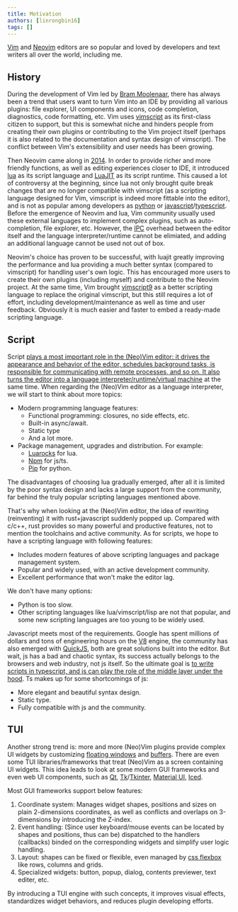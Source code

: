 ```yaml
---
title: Motivation
authors: [linrongbin16]
tags: []
---
```


[Vim](https://www.vim.org/) and [Neovim](https://neovim.io/) editors are so popular and loved by developers and text writers all over the world, including me.

## History

During the development of Vim led by [Bram Moolenaar](https://en.wikipedia.org/wiki/Bram_Moolenaar), there has always been a trend that users want to turn Vim into an IDE by providing all various plugins: file explorer, UI components and icons, code completion, diagnostics, code formatting, etc. Vim uses [vimscript](<https://en.wikipedia.org/wiki/Vim_(text_editor)#Vim_script>) as its first-class citizen to support, but this is somewhat niche and hinders people from creating their own plugins or contributing to the Vim project itself (perhaps it is also related to the documentation and syntax design of vimscript). The conflict between Vim's extensibility and user needs has been growing.

<!-- truncate -->

Then Neovim came along in [2014](<https://en.wikipedia.org/wiki/Vim_(text_editor)#Neovim>). In order to provide richer and more friendly functions, as well as editing experiences closer to IDE, it introduced [lua](https://www.lua.org/) as its script language and [LuaJIT](https://luajit.org/) as its script runtime. This caused a lot of controversy at the beginning, since lua not only brought quite break changes that are no longer compatible with vimscript (as a scripting language designed for Vim, vimscript is indeed more fittable into the editor), and is not as popular among developers as [python](https://www.python.org/) or [javascript](https://en.wikipedia.org/wiki/JavaScript)/[typescript](https://www.typescriptlang.org/). Before the emergence of Neovim and lua, Vim community usually used these external languages to implement complex plugins, such as auto-completion, file explorer, etc. However, the [IPC](https://en.wikipedia.org/wiki/Inter-process_communication) overhead between the editor itself and the language interpreter/runtime cannot be elimiated, and adding an additional language cannot be used not out of box.

Neovim's choice has proven to be successful, with luajit greatly improving the performance and lua providing a much better syntax (compared to vimscript) for handling user's own logic. This has encouraged more users to create their own plugins (including myself) and contribute to the Neovim project. At the same time, Vim brought [vimscript9](https://www.vim.org/vim90.php) as a better scripting language to replace the original vimscript, but this still requires a lot of effort, including development/maintenance as well as time and user feedback. Obviously it is much easier and faster to embed a ready-made scripting language.

## Script

Script [plays a most important role in the (Neo)Vim editor: it drives the appearance and behavior of the editor, schedules background tasks, is responsible for communicating with remote processes, and so on. It also turns the editor into a language interpreter/runtime/virtual machine](https://github.com/rsvim/rfc/blob/873cf96ca2ea256c0694e9396816b2ded827d08a/2-JavascriptEngine.md?plain=1#L9) at the same time. When regarding the (Neo)Vim editor as a language interpreter, we will start to think about more topics:

- Modern programming language features:
  - Functional programming: closures, no side effects, etc.
  - Built-in async/await.
  - Static type
  - And a lot more.
- Package management, upgrades and distribution. For example:
  - [Luarocks](https://luarocks.org/) for lua.
  - [Npm](https://www.npmjs.com/) for js/ts.
  - [Pip](https://packaging.python.org/en/latest/tutorials/installing-packages/) for python.

The disadvantages of choosing lua gradually emerged, after all it is limited by the poor syntax design and lacks a large support from the community, far behind the truly popular scripting languages mentioned above.

That's why when looking at the (Neo)Vim editor, the idea of rewriting (reinventing) it with rust+javascript suddenly popped up. Compared with c/c++, rust provides so many powerful and productive features, not to mention the toolchains and active community. As for scripts, we hope to have a scripting language with following features:

- Includes modern features of above scripting languages and package management system.
- Popular and widely used, with an active development community.
- Excellent performance that won't make the editor lag.

We don't have many options:

- Python is too slow.
- Other scripting languages like lua/vimscript/lisp are not that popular, and some new scripting languages are too young to be widely used.

Javascript meets most of the requirements. Google has spent millions of dollars and tons of engineering hours on the [V8](https://v8.dev/) engine, the community has also emerged with [QuickJS](https://bellard.org/quickjs/), both are great solutions built into the editor. But wait, js has a bad and chaotic syntax, its success actually belongs to the browsers and web industry, not js itself. So the ultimate goal is [to write scripts in typescript, and js can play the role of the middle layer under the hood](https://github.com/rsvim/rfc/blob/873cf96ca2ea256c0694e9396816b2ded827d08a/2-JavascriptEngine.md?plain=1#L25). Ts makes up for some shortcomings of js:

- More elegant and beautiful syntax design.
- Static type.
- Fully compatible with js and the community.

## TUI

Another strong trend is: more and more (Neo)Vim plugins provide complex UI widgets by customizing [floating windows](https://neovim.io/doc/user/api.html#_floating-windows) and [buffers](https://vimhelp.org/windows.txt.html#buffers). There are even some TUI libraries/frameworks that treat (Neo)Vim as a screen containing UI widgets. This idea leads to look at some modern GUI frameworks and even web UI components, such as [Qt](https://www.qt.io/), [Tk](https://www.tcl.tk/)/[Tkinter](https://docs.python.org/3/library/tkinter.html), [Material UI](https://mui.com/material-ui/), [Iced](https://iced.rs/).

Most GUI frameworks support below features:

1. Coordinate system: Manages widget shapes, positions and sizes on plain 2-dimensions coordinates, as well as conflicts and overlaps on 3-dimensions by introducing the Z-index.
2. Event handling: (Since user keyboard/mouse events can be located by shapes and positions, thus can be) dispatched to the handlers (callbacks) binded on the corresponding widgets and simplify user logic handling.
3. Layout: shapes can be fixed or flexible, even managed by [css flexbox](https://developer.mozilla.org/en-US/docs/Web/CSS/CSS_flexible_box_layout/Basic_concepts_of_flexbox) like rows, columns and grids.
4. Specialized widgets: button, popup, dialog, contents previewer, text editer, etc.

By introducing a TUI engine with such concepts, it improves visual effects, standardizes widget behaviors, and reduces plugin developing efforts.
